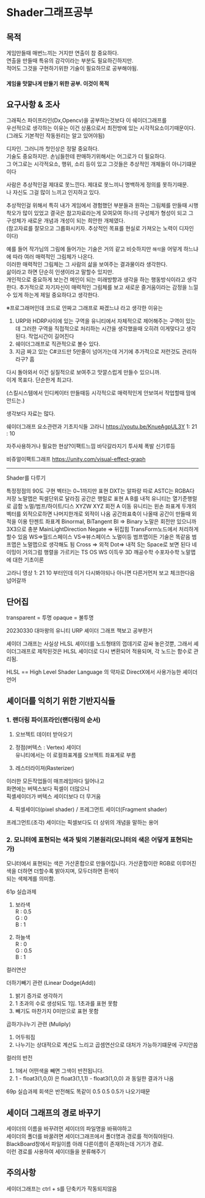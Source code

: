 # Shader그래프공부

## 목적 
게임만들때 매번느끼는 거지만 연출이 참 중요하다.  
연출을 만들때 특유의 감각이라는 부분도 필요하긴하지만.  
적어도 그것을 구현하기위한 기술이 필요하므로 공부해야됨.  
#### 게임을 맛깔나게 만들기 위한 공부. 이것이 목적

## 요구사항 & 조사
그래픽스 파이프라인(Dx,Opencv)을 공부하는것보다 이 쉐이더그래프를  
우선적으로 생각하는 이유는 이건 상품으로서 최전방에 있는 시각적요소이기때문이다.  
(그래도 기본적인 작동원리는 알고 있어야됨)

디자인. 그러니까 첫인상은 정말 중요하다.  
기술도 중요하지만. 손님들한테 판매하기위해서는 어그로가 더 필요하다.  
그 어그로는 시각적요소, 행위, 소리 등이 있고 그것들은 추상적인 개체들이 아니기떄문이다  

사람은 추상적인걸 제대로 못느낀다. 제대로 못느끼니 명백하게 정의를 못하기때문.  
나 자신도 그걸 많이 느끼고 인지하고 있다.  

추상적인걸 위해서 특히 내가 게임에서 경험했던 부분들과 원하는 그림체를 만들때
시행착오가 많이 있었고 결국은 참고자료라는게 모여모여 하나의 구성체가 형성이 되고
그 구성체가 새로운 개념과 개성이 되는 희안한 개체였다.  
(참고자료를 잘모으고 그룹화시키자. 추상적인 목표를 현실로 가져오는 노력이 디자인이다)  

예를 들어 작가님의 그림에 들어가는 기술은 거의 같고 비슷하지만 `해석`을 어덯게 하느냐
에 따라 여러 매력적인 그림체가 나온다.  
이러한 매력적인 그림체는 그 사람의 삶을 보여주는 결과물이라 생각한다.  
삶이라고 하면 단순히 인생이라고 말할수 있지만.  
개인적으로 중요하게 보는건 메인이 되는 미래방향과 생각을 하는 행동방식이라고 생각한다.
추가적으로 자기자신이 매력적인 그림체를 보고 새로운 즐거움이라는 감정을 느낄수 있게 하는게
제일 중요하다고 생각한다.


※프로그래머인데 코드로 안짜고 그래프로 짜겠느냐 라고 생각한 이유는

1. URP와 HDRP사이에 있는 구역을 유니티에서 자체적으로 제어해주는 구역이 있는데 그러한
구역을 직접적으로 처리하는 시간을 생각했을때 오히려 이게맞다고 생각된다. 작업시간이 길어진다  
2. 쉐이더그래프로 직관적으로 볼수 있다.  
3. 지금 짜고 있는 C#코드만 5만줄이 넘어가는데 거기에 추가적으로 저런것도 관리하라구? 흠  



다시 돌아와서 이건 실질적으로 보여주고 맛깔스럽게 만들수 있으니까.  
이게 목표다. 단순한게 최고다.

(스킬시스템에서 인디케이터 만들때등 시각적으로 매력적인게 안보여서 작업할때 맘에 안드는.)

생각보다 자료는 많다.  

쉐이더그래프 요소관련과 기초지식들
고라니
https://youtu.be/KnueAgpUL3Y
1: 21 : 10


자주사용하거나 필요한 현상?이팩트느낌
바닥갈라지기
투사체
폭발
신기루등



비쥬얼이팩트그래프
https://unity.com/visual-effect-graph


---









Shader를 다루기

특정정점의 90도 구현
벡터는 0~1까지만 표현
DXT는 알파랑 따로
ASTC는 RGBA다 저장
노말맵은 픽셀단위로 달라짐
공간은 행럴로 표현
A B를 내적
유니티는 열기준행럴로 곱함
노멀/범프/하이트/디스
XYZW
XYZ 회전
A 이동 
유니티는 왼손 좌표계
두개의 벡터를 외적으로하면
나머지한개로 외적이 나옴
공간좌표축이 나올때 공간이 만들때 외적을 이용
탄젠트 좌표계
Binormal, BiTangent
BI => Binary
노말은 회전만 있으니까 
3X3으로 충분
MainLightDirection
Negate => 뒤집힘
TransForm노드에서 처리하게 할수 있음
WS=>월드스페이스
VS=>뷰스페이스
노멀이등 범프맵이든 기술은 똑같음
범프맵은 노멀맵으로 생각해도 됨
Cross => 외적
Dot=> 내적
S는 Space로 보면 된다 네이밍이 거의그럼
행렬을 가르키는 TS OS WS 
이득우
3D
깨공수학
수포자수학
노말맵에 대한 기초이론




고라니 영상
1: 21 10 부터인데
이거 다시봐야되나 아니면 다른거먼저 보고 체크한다음 넘어갈까



## 단어집
transparent = 투명
opaque = 불투명






20230330
대마왕의 유니티 URP 셰이더 그래프
책보고 공부한거

셰이더 그래프는 사실상 HLSL 셰이더를 노드형태의 껍데기로 감싸 놓은것뿐,
그래서 셰이더그래프로 제작된것은 HLSL 셰이더로 다시 변환되어 적용되며, 
각 노드는 함수로 관리됨.

HLSL == High Level Shader Language 의 약자로 DirectX에서 사용가능한 셰이더 언어


## 셰이더를 익히기 위한 기반지식들
### 1. 랜더링 파이프라인(랜더링의 순서)

1. 오브젝트 데이터 받아오기  
2. 정점(버텍스 : Vertex) 셰이더  
유니티에서는 이 로컬좌표계를 오브젝트 좌표계로 부름


3. 레스터라이져(Rasterizer)

이러한 모든작업들이 매프레임마다 일어나고  
화면에는 버텍스보다 픽셀이 더많으니  
픽셸세이더가 버텍스 세이더보다 더 무거움  

4. 픽셀세이더(pixel shader) / 프레그먼트 세이더(Fragment shader)


프레그먼트(조각) 세이더는 픽셀보다도 더 상위의 개념을 말하는 용어



### 2. 모니터에 표현되는 색과 빛의 기본원리(모니터의 색은 어덯게 표현되는가)

모니터에서 표현되는 색은 가산혼합으로 만들어집니다.
가산혼합이란 RGB로 이루어진 색을 더하면 더할수록 밝아지며, 모두더하면 흰색이  
되는 색체계를 의미함.






61p 실습과제  
1. 보라색  
R : 0.5  
G : 0  
B : 1  

2. 하늘색  
R : 0  
G : 0.5  
B : 1  




컬러연산

더하기빼기 관련  (Linear Dodge(Add))
1. 밝기 증가로 생각하기  
2. 1 초과의 수로 생성되도 1임. 1초과를 표현 못함  
3. 빼기도 마찬가지 0미만으로 표현 못함  

곱하기나누기 관련 (Muliply)
1. 어두워짐
2. 나누기는 상대적으로 계산도 느리고 곱셈연산으로 대처가 가능하기떄문에 구지안씀

컬러의 반전
1. 1에서 어떤색을 빼면 그색이 반전됩니다.
2. 1 - float3(1,0,0) 은 float3(1,1,1) - float3(1,0,0) 과 동일한 결과가 나옴

69p 실습과제
회색은 반전해도 똑같이 0.5 0.5 0.5가 나오기때문



## 세이더 그래프의 경로 바꾸기
세이더의 이름을 바꾸려먼 세이더의 파일명을 바꿔야하고  
세이더의 폴더를 바꿀려면 세이더그래프에서 폴더명과 경로를 적어줘야된다.  
BlackBoard창에서 파일이름 아래 다른이름이 존재하는데 거기가 경로.  
이런 경로를 사용하여 세이더들을 분류해주기  


## 주의사항
세이더그래프는 ctrl + s를 단축키가 작동되지않음  

